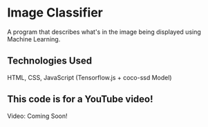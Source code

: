 # Image Classifier

A program that describes what's in the image being displayed using Machine Learning.

## Technologies Used

HTML, CSS, JavaScript (Tensorflow.js + coco-ssd Model)

## This code is for a YouTube video!

Video: Coming Soon!
